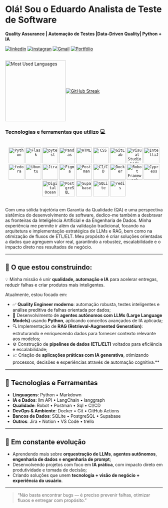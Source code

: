 

# Olá! Sou o Eduardo Analista de Teste de Software
**Quality Assurance | Automação de Testes |Data-Driven Quality| Python + IA**
<br>

[![linkedin](https://img.shields.io/badge/LinkedIn-0077B5?style=for-the-badge&logo=linkedin&logoColor=white/)](https://www.linkedin.com/in/eduardo-alves95/)
[![instagran](https://img.shields.io/badge/Instagram-E4405F?style=for-the-badge&logo=instagram&logoColor=white)](https://www.instagram.com/edu_alves95/)
[![Gmail](https://img.shields.io/badge/Gmail-D14836?style=for-the-badge&logo=gmail&logoColor=white)](mailto:eduardo.telecomrbs@gmail.com)
[![Portfólio](https://img.shields.io/badge/Portfólio-Visitar-blue?style=for-the-badge&logo=google-chrome&logoColor=white)](https://edugitqa.github.io/Portfolio_Eduardo/)

##
<div style="display: flex; align-items: center;">
  <img height="194em" src="https://github-readme-stats.vercel.app/api/top-langs/?username=edugitQA&layout=compact&langs_count=7&theme=highcontrast" alt="Most Used Languages"/>
<a href="https://git.io/streak-stats"><img src="https://github-readme-streak-statsv1.vercel.app?user=edugitQA&theme=dark" alt="GitHub Streak" /></a>
  
</div>


### Tecnologias e ferramentas que utilizo 💻
<div style="display: inline_block"><br/>
	<div style="display: inline_block">       
<div align="center">
	<code><img width="50" src="https://raw.githubusercontent.com/marwin1991/profile-technology-icons/refs/heads/main/icons/python.png" alt="Python" title="Python"/></code>
	<code><img width="50" src="https://raw.githubusercontent.com/marwin1991/profile-technology-icons/refs/heads/main/icons/flask.png" alt="Flask" title="Flask"/></code>
	<code><img width="50" src="https://raw.githubusercontent.com/marwin1991/profile-technology-icons/refs/heads/main/icons/pytest.png" alt="pytest" title="pytest"/></code>
	<code><img width="50" src="https://raw.githubusercontent.com/marwin1991/profile-technology-icons/refs/heads/main/icons/pandas.png" alt="Pandas" title="Pandas"/></code>
	<code><img width="50" src="https://user-images.githubusercontent.com/25181517/192158954-f88b5814-d510-4564-b285-dff7d6400dad.png" alt="HTML" title="HTML"/></code>
	<code><img width="50" src="https://user-images.githubusercontent.com/25181517/183898674-75a4a1b1-f960-4ea9-abcb-637170a00a75.png" alt="CSS" title="CSS"/></code>
	<code><img width="50" src="https://user-images.githubusercontent.com/25181517/192108376-c675d39b-90f6-4073-bde6-5a9291644657.png" alt="GitLab" title="GitLab"/></code>
	<code><img width="50" src="https://user-images.githubusercontent.com/25181517/192108891-d86b6220-e232-423a-bf5f-90903e6887c3.png" alt="Visual Studio Code" title="Visual Studio Code"/></code>
	<code><img width="50" src="https://user-images.githubusercontent.com/25181517/192108890-200809d1-439c-4e23-90d3-b090cf9a4eea.png" alt="IntelliJ" title="IntelliJ"/></code>
	<code><img width="50" src="https://user-images.githubusercontent.com/25181517/186885787-4011a347-1f68-472c-bf8b-31ed1bb4f8ce.png" alt="fedora" title="fedora"/></code>
	<code><img width="50" src="https://user-images.githubusercontent.com/25181517/186884153-99edc188-e4aa-4c84-91b0-e2df260ebc33.png" alt="Ubuntu" title="Ubuntu"/></code>
 	<code><img width="50" src="https://user-images.githubusercontent.com/25181517/183912952-83784e94-629d-4c34-a961-ae2ae795b662.png" alt="Jira" title="Jira"/></code>
	<code><img width="50" src="https://user-images.githubusercontent.com/25181517/189715289-df3ee512-6eca-463f-a0f4-c10d94a06b2f.png" alt="Figma" title="Figma"/></code>
	<code><img width="50" src="https://user-images.githubusercontent.com/25181517/192109061-e138ca71-337c-4019-8d42-4792fdaa7128.png" alt="Postman" title="Postman"/></code>
	<code><img width="50" src="https://user-images.githubusercontent.com/25181517/183868728-b2e11072-00a5-47e2-8a4e-4ebbb2b8c554.png" alt="CI/CD" title="CI/CD"/></code>
	<code><img width="50" src="https://user-images.githubusercontent.com/25181517/117207330-263ba280-adf4-11eb-9b97-0ac5b40bc3be.png" alt="Docker" title="Docker"/></code>
	<code><img width="50" src="https://user-images.githubusercontent.com/25181517/201476821-3431d126-ae72-4c2a-a3c7-8a847070beeb.png" alt="Robot Framework" title="Robot Framework"/></code>
 	<code><img width="50" src="https://user-images.githubusercontent.com/68279555/200387386-276c709f-380b-46cc-81fd-f292985927a8.png" alt="Cypress" title="Cypress"/></code>
 	<code><img width="50" src="https://raw.githubusercontent.com/marwin1991/profile-technology-icons/refs/heads/main/icons/digital_ocean.png" alt="Digital Ocean" title="Digital Ocean"/></code>	
	<code><img width="50" src="https://user-images.githubusercontent.com/25181517/117208740-bfb78400-adf5-11eb-97bb-09072b6bedfc.png" alt="PostgreSQL" title="PostgreSQL"/></code>
 	<code><img width="50" src="https://raw.githubusercontent.com/marwin1991/profile-technology-icons/refs/heads/main/icons/supabase.png" alt="Supabase" title="Supabase"/></code>
	<code><img width="50" src="https://raw.githubusercontent.com/marwin1991/profile-technology-icons/refs/heads/main/icons/sqlite.png" alt="SQLite" title="SQLite"/></code>
	<code><img width="50" src="https://raw.githubusercontent.com/marwin1991/profile-technology-icons/refs/heads/main/icons/redis.png" alt="redis" title="redis"/></code>

</div>

  <div align="center">
	
	
</div>
<br>

Com uma sólida trajetória em Garantia da Qualidade (QA) e uma perspectiva sistêmica do desenvolvimento de software, dedico-me também a desbravar as fronteiras da Inteligência Artificial e da Engenharia de Dados. Minha experiência me permite ir além da validação tradicional, focando na arquitetura e implementação estratégica de LLMs e RAG, bem como na otimização de fluxos de ETL/ELT. Meu propósito é criar soluções orientadas a dados que agreguem valor real, garantindo a robustez, escalabilidade e o impacto direto nos resultados de negócio.

---

## 🚀 O que estou construindo:

💡 Minha missão é unir **qualidade, automação e IA** para acelerar entregas, reduzir falhas e criar produtos mais inteligentes.

Atualmente, estou focado em:

- ✅ **Quality Engineer moderno**: automação robusta, testes inteligentes e análise preditiva de falhas orientada por dados;
- 🧠 Desenvolvimento de **agentes autônomos com LLMs (Large Language Models)** usando **Python**, aplicando conceitos avançados de IA aplicada;
- 🔍 Implementação de **RAG (Retrieval-Augmented Generation)**: estruturando e enriquecendo dados para fornecer contexto relevante aos modelos;
- ⚙️ Construção de **pipelines de dados (ETL/ELT)** voltados para eficiência e escalabilidade;
- 📈 Criação de **aplicações práticas com IA generativa**, otimizando processos, decisões e experiências através de automação cognitiva.**
---

## 🧰 Tecnologias e Ferramentas

- **Linguagens**: Python • Markdown
- **IA e Dados**: llm API • LangChain • langgraph 
- **Qualidade**: Robot • Postman • Sql • CI/CD
- **DevOps & Ambiente**: Docker • Git • GitHub Actions
- **Bancos de Dados**: SQLite • PostgreSQL • Supabase
- **Outros**: Jira • Notion • VS Code • trello 

---

## 🌱 Em constante evolução

- Aprendendo mais sobre **orquestração de LLMs**, **agentes autônomos**, **engenharia de dados** e **engenharia de prompt**;
- Desenvolvendo projetos com foco em **IA prática**, com impacto direto em produtividade e tomada de decisão;
- Criando soluções que unem **tecnologia + visão de negócio + experiência do usuário**.

---

> “Não basta encontrar bugs — é preciso prevenir falhas, otimizar fluxos e entregar com propósito.”


 

	


















